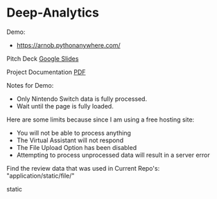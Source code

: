 # Deep-Analytics

Demo: 
  * https://arnob.pythonanywhere.com/

Pitch Deck
   [Google Slides](https://docs.google.com/presentation/d/1RvCBHlCysbxsitqjaCqRcjyZPm2ji1JT/edit?usp=sharing&ouid=111697198626935209974&rtpof=true&sd=true)

Project Documentation [PDF](https://drive.google.com/file/d/1-XQFd8_tnLUjUar3zfL8vWnu-6p6HCEe/view?usp=sharing)

Notes for Demo: 
  * Only Nintendo Switch data is fully processed.
  * Wait until the page is fully loaded.

Here are some limits because since I am using a free hosting site:
  * You will not be able to process anything
  * The Virtual Assistant will not respond
  * The File Upload Option has been disabled
  * Attempting to process unprocessed data will result in a server error
  
Find the review data that was used in Current Repo's: "application/static/file/"


static